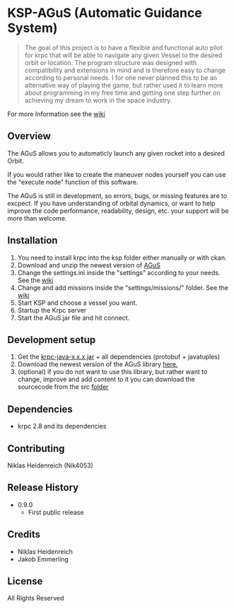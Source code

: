 # KSP-AGuS (Automatic Guidance System)
> The goal of this project is to have a flexible and functional auto pilot for krpc that will be able to navigate any given Vessel to the desired orbit or location. The program structure was designed with compatibility and extensions in mind and is therefore easy to change according to personal needs. 
I for one never planned this to be an alternative way of playing the game, but rather used it to learn more about programming in my free time and getting one step further on achieving my dream to work in the space industry. 
<p>

For more Information see the [wiki](https://github.com/Nik4053/KSP-KRPC-AGuS-Automatic-Guidance-System/wiki)
## Overview
The AGuS allows you to automaticly launch any given rocket into a desired Orbit.

If you would rather like to create the maneuver nodes yourself you can use the "execute node" function of this software.

The AGuS is still in development, so errors, bugs, or missing features are to excpect. If you have understanding of orbital dynamics, or want to help improve the code performance, readability, design, etc. your support will be more than welcome.

## Installation
 1. You need to install krpc into the ksp folder either manually or with ckan.
 2. Download and unzip the newest version of [AGuS](https://github.com/Nik4053/KSP-KRPC-AGuS-Automatic-Guidance-System/tree/master/user)
 3. Change the settings.ini inside the "settings" according to your needs. See the [wiki](https://github.com/Nik4053/KSP-KRPC-AGuS-Automatic-Guidance-System/wiki)
 4. Change and add missions inside the "settings/missions/" folder. See the [wiki](https://github.com/Nik4053/KSP-KRPC-AGuS-Automatic-Guidance-System/wiki)
 5. Start KSP and choose a vessel you want.
 6. Startup the Krpc server
 5. Start the AGuS.jar file and hit connect.
 
## Development setup
 1. Get the [krpc-java-x.x.x.jar](http://forum.kerbalspaceprogram.com/index.php?/topic/62902-130-krpc-remote-procedure-call-server-v039-14th-june-2017/) + all dependencies (protobuf + javatuples)
 2. Download the newest version of the AGuS library [here.](https://github.com/Nik4053/KSP-AGuS-Automatic-Guidance-System/tree/master/libs)
 3. (optional) if you do not want to use this library, but rather want to change, improve and add content to it you can download the sourcecode from the src [folder](https://github.com/Nik4053/KSP-AGuS-Automatic-Guidance-System/tree/master/dev)
## Dependencies
* krpc 2.8 and its dependencies

## Contributing
 Niklas Heidenreich (Nik4053) 
## Release History
* 0.9.0
    * First public release
## Credits
* Niklas Heidenreich
* Jakob Emmerling

## License
All Rights Reserved
